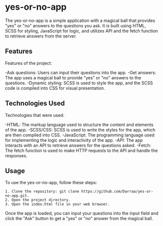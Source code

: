 # yes-or-no-app
The yes-or-no-app is a simple application with a magical ball that provides "yes" or "no" answers to the questions you ask. It is built using HTML, SCSS for styling, JavaScript for logic, and utilizes API and the fetch function to retrieve answers from the server.

<h2>Features</h2>
Features of the project:

-Ask questions: Users can input their questions into the app.
-Get answers: The app uses a magical ball to provide "yes" or "no" answers to the questions.
-Dynamic styling: SCSS is used to style the app, and the SCSS code is compiled into CSS for visual presentation.

<h2>Technologies Used</h2>
Technologies that were used:

-HTML: The markup language used to structure the content and elements of the app.
-SCSS/CSS: SCSS is used to write the styles for the app, which are then compiled into CSS.
-JavaScript: The programming language used for implementing the logic and interactivity of the app.
-API: The app interacts with an API to retrieve answers for the questions asked.
-Fetch: The fetch function is used to make HTTP requests to the API and handle the responses.

<h2>Usage</h2>
To use the yes-or-no-app, follow these steps:

    1. Clone the repository: git clone https://github.com/Darraa/yes-or-no-app.git.
    2. Open the project directory.
    3. Open the index.html file in your web browser.


Once the app is loaded, you can input your questions into the input field and click the "Ask" button to get a "yes" or "no" answer from the magical ball.